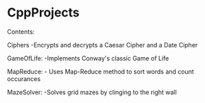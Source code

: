 # CppProjects

Contents:

Ciphers -Encrypts and decrypts a Caesar Cipher and a Date Cipher

GameOfLife: -Implements Conway's classic Game of Life

MapReduce: - Uses Map-Reduce method to sort words and count occurances

MazeSolver: -Solves grid mazes by clinging to the right wall
